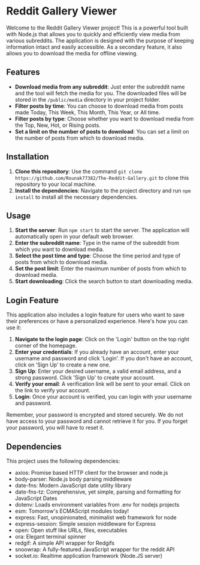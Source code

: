 # Reddit Gallery Viewer

Welcome to the Reddit Gallery Viewer project! This is a powerful tool built with Node.js that allows you to quickly and efficiently view media from various subreddits. The application is designed with the purpose of keeping information intact and easily accessible. As a secondary feature, it also allows you to download the media for offline viewing.

## Features

- **Download media from any subreddit**: Just enter the subreddit name and the tool will fetch the media for you. The downloaded files will be stored in the `/public/media` directory in your project folder.
- **Filter posts by time**: You can choose to download media from posts made Today, This Week, This Month, This Year, or All time.
- **Filter posts by type**: Choose whether you want to download media from the Top, New, Hot, or Rising posts.
- **Set a limit on the number of posts to download**: You can set a limit on the number of posts from which to download media.

## Installation

1. **Clone this repository**: Use the command `git clone https://github.com/Rounak77382/The-Reddit-Gallery.git` to clone this repository to your local machine.
2. **Install the dependencies**: Navigate to the project directory and run `npm install` to install all the necessary dependencies.

## Usage

1. **Start the server**: Run `npm start` to start the server. The application will automatically open in your default web browser.
2. **Enter the subreddit name**: Type in the name of the subreddit from which you want to download media.
3. **Select the post time and type**: Choose the time period and type of posts from which to download media.
4. **Set the post limit**: Enter the maximum number of posts from which to download media.
5. **Start downloading**: Click the search button to start downloading media.

## Login Feature

This application also includes a login feature for users who want to save their preferences or have a personalized experience. Here's how you can use it:

1. **Navigate to the login page**: Click on the 'Login' button on the top right corner of the homepage.
2. **Enter your credentials**: If you already have an account, enter your username and password and click 'Login'. If you don't have an account, click on 'Sign Up' to create a new one.
3. **Sign Up**: Enter your desired username, a valid email address, and a strong password. Click 'Sign Up' to create your account.
4. **Verify your email**: A verification link will be sent to your email. Click on the link to verify your account.
5. **Login**: Once your account is verified, you can login with your username and password.

Remember, your password is encrypted and stored securely. We do not have access to your password and cannot retrieve it for you. If you forget your password, you will have to reset it.

## Dependencies

This project uses the following dependencies:

- axios: Promise based HTTP client for the browser and node.js
- body-parser: Node.js body parsing middleware
- date-fns: Modern JavaScript date utility library
- date-fns-tz: Comprehensive, yet simple, parsing and formatting for JavaScript Dates
- dotenv: Loads environment variables from .env for nodejs projects
- esm: Tomorrow's ECMAScript modules today!
- express: Fast, unopinionated, minimalist web framework for node
- express-session: Simple session middleware for Express
- open: Open stuff like URLs, files, executables
- ora: Elegant terminal spinner
- redgif: A simple API wrapper for Redgifs
- snoowrap: A fully-featured JavaScript wrapper for the reddit API
- socket.io: Realtime application framework (Node.JS server)

